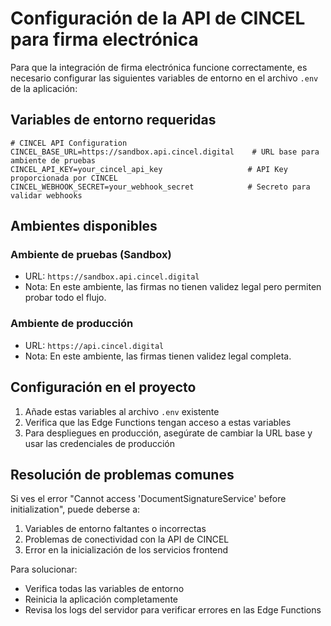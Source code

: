 # Configuración de la API de CINCEL para firma electrónica

Para que la integración de firma electrónica funcione correctamente, es necesario configurar las siguientes variables de entorno en el archivo `.env` de la aplicación:

## Variables de entorno requeridas

```
# CINCEL API Configuration
CINCEL_BASE_URL=https://sandbox.api.cincel.digital    # URL base para ambiente de pruebas
CINCEL_API_KEY=your_cincel_api_key                   # API Key proporcionada por CINCEL
CINCEL_WEBHOOK_SECRET=your_webhook_secret            # Secreto para validar webhooks
```

## Ambientes disponibles

### Ambiente de pruebas (Sandbox)
- URL: `https://sandbox.api.cincel.digital`
- Nota: En este ambiente, las firmas no tienen validez legal pero permiten probar todo el flujo.

### Ambiente de producción 
- URL: `https://api.cincel.digital`
- Nota: En este ambiente, las firmas tienen validez legal completa.

## Configuración en el proyecto

1. Añade estas variables al archivo `.env` existente
2. Verifica que las Edge Functions tengan acceso a estas variables
3. Para despliegues en producción, asegúrate de cambiar la URL base y usar las credenciales de producción

## Resolución de problemas comunes

Si ves el error "Cannot access 'DocumentSignatureService' before initialization", puede deberse a:

1. Variables de entorno faltantes o incorrectas
2. Problemas de conectividad con la API de CINCEL
3. Error en la inicialización de los servicios frontend

Para solucionar:
- Verifica todas las variables de entorno
- Reinicia la aplicación completamente
- Revisa los logs del servidor para verificar errores en las Edge Functions 